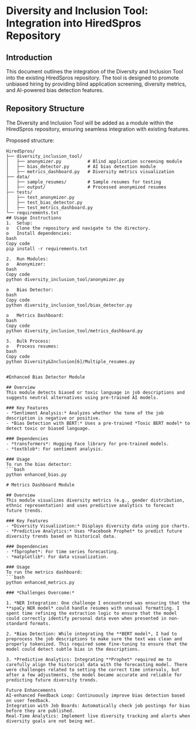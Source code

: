 
# Diversity and Inclusion Tool: Integration into HiredSpros Repository

## Introduction
This document outlines the integration of the Diversity and Inclusion Tool into the existing HiredSpros repository. The tool is designed to promote unbiased hiring by providing blind application screening, diversity metrics, and AI-powered bias detection features.

## Repository Structure
The Diversity and Inclusion Tool will be added as a module within the HiredSpros repository, ensuring seamless integration with existing features.

Proposed structure:
```plaintext
HiredSpros/
├── diversity_inclusion_tool/
│   ├── anonymizer.py          # Blind application screening module
│   ├── bias_detector.py       # AI bias detection module
│   ├── metrics_dashboard.py   # Diversity metrics visualization
├── data/
│   ├── sample_resumes/        # Sample resumes for testing
│   ├── output/                # Processed anonymized resumes
├── tests/
│   ├── test_anonymizer.py
│   ├── test_bias_detector.py
│   ├── test_metrics_dashboard.py
└── requirements.txt
## Usage Instructions
1.	Setup:
o	Clone the repository and navigate to the directory.
o	Install dependencies:
bash
Copy code
pip install -r requirements.txt

2.	Run Modules:
o	Anonymizer:
bash
Copy code
python diversity_inclusion_tool/anonymizer.py

o	Bias Detector:
bash
Copy code
python diversity_inclusion_tool/bias_detector.py

o	Metrics Dashboard:
bash
Copy code
python diversity_inclusion_tool/metrics_dashboard.py

3.	Bulk Process:
o	Process resumes:
bash
Copy code
python Diversity&Inclusion[6]/Multiple_resumes.py


#Enhanced Bias Detector Module

## Overview
This module detects biased or toxic language in job descriptions and suggests neutral alternatives using pre-trained AI models.

### Key Features
- *Sentiment Analysis:* Analyzes whether the tone of the job description is negative or positive.
- *Bias Detection with BERT:* Uses a pre-trained *Toxic BERT model* to detect toxic or biased language.

### Dependencies
- *transformers*: Hugging Face library for pre-trained models.
- *textblob*: For sentiment analysis.

### Usage
To run the bias detector:
```bash
python enhanced_bias.py

# Metrics Dashboard Module

## Overview
This module visualizes diversity metrics (e.g., gender distribution, ethnic representation) and uses predictive analytics to forecast future trends.

### Key Features
- *Diversity Visualization:* Displays diversity data using pie charts.
- *Predictive Analytics:* Uses *Facebook Prophet* to predict future diversity trends based on historical data.

### Dependencies
- *fbprophet*: For time series forecasting.
- *matplotlib*: For data visualization.

### Usage
To run the metrics dashboard:
```bash
python enhanced_metrics.py

### *Challenges Overcome:*

1. *NER Integration: One challenge I encountered was ensuring that the **spaCy NER model* could handle resumes with unusual formatting. I spent time refining the extraction logic to ensure that the model could correctly identify personal data even when presented in non-standard formats.

2. *Bias Detection: While integrating the **BERT model*, I had to preprocess the job descriptions to make sure the text was clean and properly tokenized. This required some fine-tuning to ensure that the model could detect subtle bias in the descriptions.

3. *Predictive Analytics: Integrating **Prophet* required me to carefully align the historical data with the forecasting model. There were challenges related to setting the correct time intervals, but after a few adjustments, the model became accurate and reliable for predicting future diversity trends.

Future Enhancements
AI-enhanced Feedback Loop: Continuously improve bias detection based on user feedback.
Integration with Job Boards: Automatically check job postings for bias before they are published.
Real-Time Analytics: Implement live diversity tracking and alerts when diversity goals are not being met.

